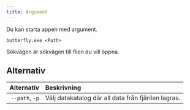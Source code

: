 ```yaml
---
title: Argument
---
```


Du kan starta appen med argument.

`butterfly.exe <Path>`

Sökvägen är sökvägen till filen du vill öppna.

## Alternativ

|     Alternativ | Beskrivning                                                         |
| -------------: | :------------------------------------------------------------------ |
| `--path`, `-p` | Välj datakatalog där all data från fjärilen lagras. |
